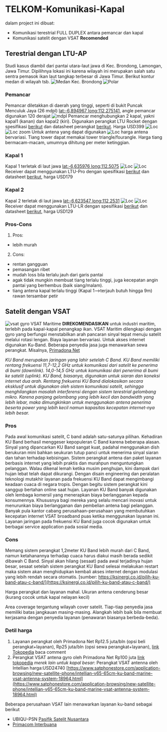 # TELKOM-Komunikasi-Kapal
dalam project ini dibuat:
- Komunikasi terestrial FULL DUPLEX antara pemancar dan kapal
- Komunikasi satelit dengan VSAT **Recomended**
## Terestrial dengan LTU-AP
Studi kasus diambil dari pantai utara-laut jawa di Kec. Brondong, Lamongan, Jawa Timur. Dipilihnya lokasi ini karena wilayah ini merupakan salah satu sentra pemasok ikan laut tangkap terbesar di Jawa Timur.
Berikut kontur medan di wilayah tsb.
![Medan Kec. Brondong](/images/Kapal_Brondong.JPG) ![Polar](/images/Loc._POLAR_Kapal_Brondong.JPG)
### Pemancar
Pemancar diletakkan di daerah yang tinggi, seperti di bukit Puncak Menculuk Jaya (26 mdpl) [lat:-6,894967 long:112,275141](https://goo.gl/maps/1ktb5UN6UFanX5qy5), angle pemancar digunakan 120 derajat
![mdpl](/images/ketinggian_gunung_pemancar.JPG)
Pemancar menghubungkan 2 kapal, yakni kapal1 (kanan) dan kapal2 (kiri). Digunakan perangkat LTU Rocket dengan spesifikasi [berikut](https://store.ui.com/collections/operator-airmax-and-ltu/products/ltu-rocket) dan datasheet perangkat [berikut](https://dl.ubnt.com/ds/ltu-rocket). Harga USD399
![Loc](/images/airlink_lokasi.JPG)
![Loc zoom](/images/airlink_lokasi_pemancar.JPG)
Untuk antena yang dapat digunakan 
![Loc](/images/antena_ltu_rocket.JPG)
harga antena bervariasi. Tiang tower dapat memakai tower triangle/fourangle. Harga tiang bermacam-macam, umumnya dihitung per meter ketinggian.
### Kapal 1
Kapal 1 terletak di laut jawa [lat:-6,635976 long:112.5075](https://goo.gl/maps/cGWQihGx88Sr25Ue7)
![Loc](/images/airlink_kapal_2.JPG)
![Loc](/images/Port-Kapal1.JPG)
Receiver dapat menggunakan LTU-Pro dengan spesifikasi [berikut](https://store.ui.com/collections/operator-airmax-and-ltu/products/ltu-pro) dan datasheet [berikut](http://ui.com/downloads/ds/ltu-pro), harga USD179
### Kapal 2
Kapal 2 terletak di laut jawa [lat:-6,623547 long:112,2531](https://goo.gl/maps/cGWQihGx88Sr25Ue7)
![Loc](/images/airlink_kapal_1.JPG)
![Loc](/images/Port-Kapal2.JPG)
Receiver dapat menggunakan LTU-LR dengan spesifikasi [berikut](https://store.ui.com/collections/operator-airmax-and-ltu/products/ltu-lr) dan datasheet [berikut](https://dl.ui.com/ds/ltu-lr_ds.pdf), harga USD129
### Pros-Cons
1. Pros:
- lebih murah
2. Cons:
- rentan gangguan
- pemasangan ribet
- mudah loss bila terlalu jauh dari garis pantai
- agak tidak mungkin membuat tiang terlalu tinggi, juga kecepatan angin pantai yang berhembus (baik siang/malam).
- tiang antena kapal terlalu tinggi (Kapal 1-->terjauh butuh hingga 9m) rawan tersambar petir

## Satelit dengan VSAT
![vsat gyro](https://ecs7.tokopedia.net/img/cache/700/product-1/2018/11/15/11554200/11554200_b8932015-152d-426f-8395-3b29c41d9af0_800_800.jpg.webp)
VSAT Maritime **DIREKOMENDASIKAN** untuk industri maritim, terlebih pada kapal-kapal penangkap ikan. VSAT Maritim dilengkapi dengan gyro yang berfungsi menstabilkan arah pancaran sinyal tepat menuju satelit melalui rotasi lengan. Biaya layanan bervariasi. Untuk akses internet digunakan Ku-Band. Beberapa penyedia jasa juga menawarkan sewa perangkat. Misalnya, [Primadona Net](http://primadonanet.co.id)

*KU Band merupakan jaringan yang lahir setelah C Band. KU Band memiliki rentang frekuensi 11,7-12,2 GHz untuk komunikasi dari satelit ke penerima di bumi (downlink).  14,0-14,5 GHz untuk komunikasi dari penerima di bumi ke satelit (uplink). KU Band, biasanya, digunakan untuk siaran dan koneksi internet dua arah. Rentang frekuensi KU Band dialokasikan secara eksklusif untuk digunakan oleh sistem komunikasi satelit, sehingga menghilangkan masalah interferensi dengan sistem terestrial gelombang mikro. Karena panjang gelombang yang lebih kecil dan bandwidth yang lebih lebar, maka dimungkinkan untuk menggunakan antena penerima beserta power yang lebih kecil namun kapasitas kecepatan internet-nya lebih besar.*
### Pros
Pada awal komunikasi satelit, C band adalah satu-satunya pilihan. Kehadiran KU Band berhasil menggeser kepopuleran C Band karena beberapa alasan. Sinyal yang dipancarkan KU Band sangat kuat, padahal menggunakan dish berukuran mini bahkan seukuran tutup panci untuk menerima sinyal siaran dan tahan terhadap kebisingan. Sistem perangkat antena dan paket layanan berbasis internet yang lebih praktis dan murahpun menguntungkan pelanggan. Walau dikenal lemah ketika musim penghujan, kini dampak dari hujan lebat telah dapat dikurangi. Dengan disain engineering dan peralatan teknologi mutakhir layanan pada frekuensi KU Band dapat mengimbangi keadaan cuaca di negara tropis.
Dengan begitu sistem perangkat kini sanggup bertahan online saat hujan. Layanan KU Band banyak digunakan oleh lembaga komersil yang menerapkan biaya berlangganan kepada konsumennya. Khususnya bagi mereka yang selalu mencari inovasi untuk menurunkan biaya berlangganan dan pembelian antena bagi pelanggan. Banyak pula kantor cabang perusahaan-perusahaan yang membutuhkan kecepatan internet VSAT broadband puas ketika menggunakan layanan ini. Layanan jaringan pada frekuensi KU Band juga cocok digunakan untuk berbagai service application pada sosial media.
### Cons
Memang sistem perangkat 1,2meter KU Band lebih murah dari C Band, namun ketahanannya terhadap cuaca harus diakui masih berada sedikit dibawah C Band. Sinyal akan hilang (sesaat) pada awal terjadinya hujan besar, sesaat setelah sistem perangkat KU Band selesai melakukan restart maka sistem akan menghidupkan kembali akses internet dengan modulasi yang lebih rendah secara otomatis. [sumber: https://ksinergi.co.id/pilih-ku-band-atau-c-band/](https://ksinergi.co.id/pilih-ku-band-atau-c-band/)

Harga perangkat dan layanan  mahal.
Ukuran antena cenderung besar (kurang cocok untuk kapal nelayan kecil)

Area coverage tergantung wilayah cover satelit. Tiap-tiap penyedia jasa memiliki batas jangkauan masing-masing. Alangkah lebih baik bila membuat kerjasama dengan penyedia layanan (penawaran biasanya berbeda-beda).

### Detil harga
1. Layanan perangkat oleh Primadona Net Rp12.5 juta/bln (opsi beli perangkat+layanan), Rp25 juta/bln (opsi sewa perangkat+layanan), [link Tokopedia](https://www.tokopedia.com/primadona-net/layanan-internet-satelit-vsat-maritim-vsat-kapal-gyro-vsat) baca comment
2. Perangkat VSAT antena gyro oleh Primadona Net Rp100 juta [link tokopedia](https://www.tokopedia.com/primadona-net/perangkat-gyro-vsat-satellite-untuk-kapal-laut) *merek lain untuk kapal besar*: Perangkat VSAT antenna oleh Intellian harga:USD24740 [https://www.satphonestore.com/application-browsing/new-satellite-phone/intellian-v65-65cm-ku-band-marine-vsat-antenna-system-18964.html](https://www.satphonestore.com/application-browsing/new-satellite-phone/intellian-v65-65cm-ku-band-marine-vsat-antenna-system-18964.html)

Beberapa perusahaan VSAT lain menawarkan layanan ku-band sebagai berikut
- UBIQU-PSN [Pasifik Satelit Nusantara](http://ubiqu.id)
- [Primacom Interbuana](http://primacom.com)
